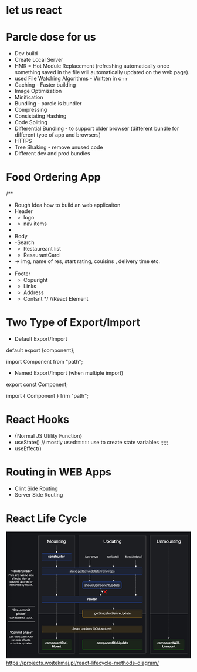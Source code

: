 # let us react

# Parcle dose for us

- Dev build
- Create Local Server
- HMR = Hot Module Replacement (refreshing automatically once something saved in the file will automatically updated on the web page).
- used File Watching Algorithms - Written in c++
- Caching - Faster building
- Image Optimization
- Minification
- Bundling - parcle is bundler
- Compressing
- Consistating Hashing
- Code Spliting
- Differential Bundling - to support older browser (different bundle for different tyoe of app and browsers)
- HTTPS
- Tree Shaking - remove unused code
- Different dev and prod bundles

# Food Ordering App

/\*\*

- Rough Idea how to build an web applicaiton
- Header
- - logo
- - nav items
-
- Body
- -Search
- - Restaureant list
- - ResaurantCard
- -> img, name of res, start rating, couisins , delivery time etc.
-
- Footer
- - Copuright
- - Links
- - Address
- - Contsnt
    \*/
    //React Element

# Two Type of Export/Import

- Default Export/Import

default export <name of variable> {component};

import Component from "path";

- Named Export/Import (when multiple import)

export const Component;

import { Component } frim "path";

# React Hooks

- {Normal JS Utility Function}
- useState() // mostly used::::::::: use to create state variables ;;;;;
- useEffect()

# Routing in WEB Apps

- Clint Side Routing
- Server Side Routing



# React Life Cycle 
![alt text](image.png)
https://projects.wojtekmaj.pl/react-lifecycle-methods-diagram/